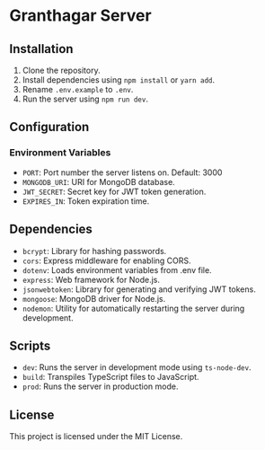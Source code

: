 # Granthagar Server

## Installation

1. Clone the repository.
2. Install dependencies using `npm install` or `yarn add`.
3. Rename `.env.example` to `.env`.
4. Run the server using `npm run dev`.

## Configuration

### Environment Variables

- `PORT`: Port number the server listens on. Default: 3000
- `MONGODB_URI`: URI for MongoDB database.
- `JWT_SECRET`: Secret key for JWT token generation.
- `EXPIRES_IN`: Token expiration time.

## Dependencies

- `bcrypt`: Library for hashing passwords.
- `cors`: Express middleware for enabling CORS.
- `dotenv`: Loads environment variables from .env file.
- `express`: Web framework for Node.js.
- `jsonwebtoken`: Library for generating and verifying JWT tokens.
- `mongoose`: MongoDB driver for Node.js.
- `nodemon`: Utility for automatically restarting the server during development.

## Scripts

- `dev`: Runs the server in development mode using `ts-node-dev`.
- `build`: Transpiles TypeScript files to JavaScript.
- `prod`: Runs the server in production mode.

## License

This project is licensed under the MIT License.
